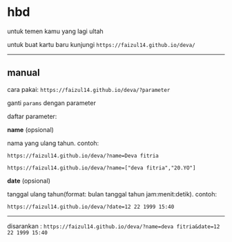 # hbd
untuk temen kamu yang lagi ultah

untuk buat kartu baru kunjungi `https://faizul14.github.io/deva/`

---

## manual

cara pakai: `https://faizul14.github.io/deva/?parameter`

ganti `params` dengan parameter


daftar parameter:

**name** (opsional)

nama yang ulang tahun. contoh:

`https://faizul14.github.io/deva/?name=Deva fitria`

`https://faizul14.github.io/deva/?name=["deva fitria","20.YO"]`


**date** (opsional)

tanggal ulang tahun(format: bulan tanggal tahun jam:menit:detik). contoh:

`https://faizul14.github.io/deva/?date=12 22 1999 15:40`


---

disarankan : `https://faizul14.github.io/deva/?name=deva fitria&date=12 22 1999 15:40`

